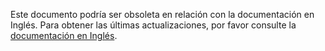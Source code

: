 Este documento podría ser obsoleta en relación con la documentación en Inglés. Para obtener las últimas actualizaciones, por favor consulte la <a href="/">documentación en Inglés</a>.